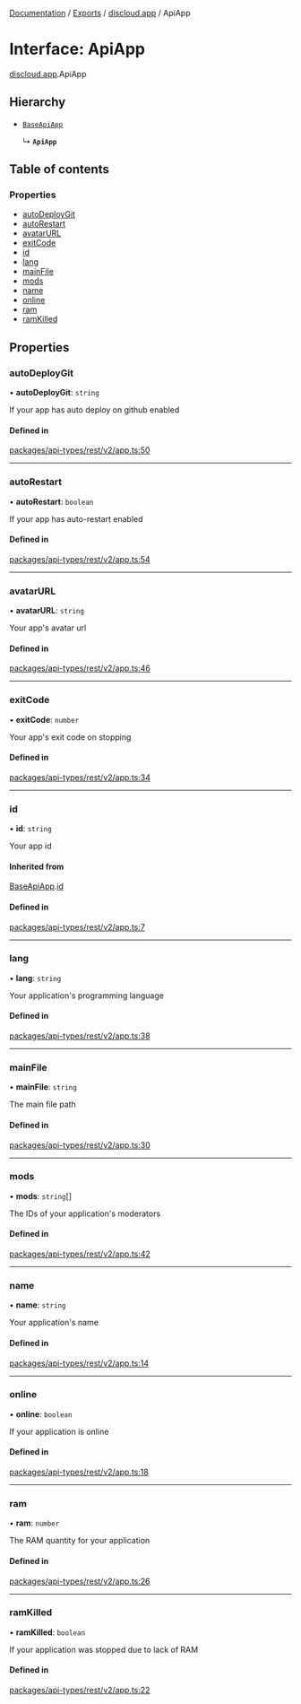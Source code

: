 [Documentation](../README.md) / [Exports](../modules.md) / [discloud.app](../modules/discloud_app.md) / ApiApp

# Interface: ApiApp

[discloud.app](../modules/discloud_app.md).ApiApp

## Hierarchy

- [`BaseApiApp`](discloud_app.BaseApiApp.md)

  ↳ **`ApiApp`**

## Table of contents

### Properties

- [autoDeployGit](discloud_app.ApiApp.md#autodeploygit)
- [autoRestart](discloud_app.ApiApp.md#autorestart)
- [avatarURL](discloud_app.ApiApp.md#avatarurl)
- [exitCode](discloud_app.ApiApp.md#exitcode)
- [id](discloud_app.ApiApp.md#id)
- [lang](discloud_app.ApiApp.md#lang)
- [mainFile](discloud_app.ApiApp.md#mainfile)
- [mods](discloud_app.ApiApp.md#mods)
- [name](discloud_app.ApiApp.md#name)
- [online](discloud_app.ApiApp.md#online)
- [ram](discloud_app.ApiApp.md#ram)
- [ramKilled](discloud_app.ApiApp.md#ramkilled)

## Properties

### autoDeployGit

• **autoDeployGit**: `string`

If your app has auto deploy on github enabled

#### Defined in

[packages/api-types/rest/v2/app.ts:50](https://github.com/discloud/discloud.app/blob/99d4db4/packages/api-types/rest/v2/app.ts#L50)

___

### autoRestart

• **autoRestart**: `boolean`

If your app has auto-restart enabled

#### Defined in

[packages/api-types/rest/v2/app.ts:54](https://github.com/discloud/discloud.app/blob/99d4db4/packages/api-types/rest/v2/app.ts#L54)

___

### avatarURL

• **avatarURL**: `string`

Your app's avatar url

#### Defined in

[packages/api-types/rest/v2/app.ts:46](https://github.com/discloud/discloud.app/blob/99d4db4/packages/api-types/rest/v2/app.ts#L46)

___

### exitCode

• **exitCode**: `number`

Your app's exit code on stopping

#### Defined in

[packages/api-types/rest/v2/app.ts:34](https://github.com/discloud/discloud.app/blob/99d4db4/packages/api-types/rest/v2/app.ts#L34)

___

### id

• **id**: `string`

Your app id

#### Inherited from

[BaseApiApp](discloud_app.BaseApiApp.md).[id](discloud_app.BaseApiApp.md#id)

#### Defined in

[packages/api-types/rest/v2/app.ts:7](https://github.com/discloud/discloud.app/blob/99d4db4/packages/api-types/rest/v2/app.ts#L7)

___

### lang

• **lang**: `string`

Your application's programming language

#### Defined in

[packages/api-types/rest/v2/app.ts:38](https://github.com/discloud/discloud.app/blob/99d4db4/packages/api-types/rest/v2/app.ts#L38)

___

### mainFile

• **mainFile**: `string`

The main file path

#### Defined in

[packages/api-types/rest/v2/app.ts:30](https://github.com/discloud/discloud.app/blob/99d4db4/packages/api-types/rest/v2/app.ts#L30)

___

### mods

• **mods**: `string`[]

The IDs of your application's moderators

#### Defined in

[packages/api-types/rest/v2/app.ts:42](https://github.com/discloud/discloud.app/blob/99d4db4/packages/api-types/rest/v2/app.ts#L42)

___

### name

• **name**: `string`

Your application's name

#### Defined in

[packages/api-types/rest/v2/app.ts:14](https://github.com/discloud/discloud.app/blob/99d4db4/packages/api-types/rest/v2/app.ts#L14)

___

### online

• **online**: `boolean`

If your application is online

#### Defined in

[packages/api-types/rest/v2/app.ts:18](https://github.com/discloud/discloud.app/blob/99d4db4/packages/api-types/rest/v2/app.ts#L18)

___

### ram

• **ram**: `number`

The RAM quantity for your application

#### Defined in

[packages/api-types/rest/v2/app.ts:26](https://github.com/discloud/discloud.app/blob/99d4db4/packages/api-types/rest/v2/app.ts#L26)

___

### ramKilled

• **ramKilled**: `boolean`

If your application was stopped due to lack of RAM

#### Defined in

[packages/api-types/rest/v2/app.ts:22](https://github.com/discloud/discloud.app/blob/99d4db4/packages/api-types/rest/v2/app.ts#L22)

